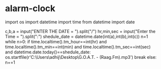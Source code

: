 # alarm-clock
import os
import datetime
import time
from datetime import date

c,b,a = input("ENTER THE DATE = ").split("/")
hr,min,sec = input("Enter the Time = ").split(":")
shedule_date = datetime.date(int(a),int(b),int(c))
n=1
while n>0:
    if time.localtime().tm_hour==int(hr) and time.localtime().tm_min==int(min) and time.localtime().tm_sec==int(sec) and datetime.date.today()==shedule_date:
     os.startfile(r'C:\Users\adhij\Desktop\G.O.A.T. - (Raag.Fm).mp3')
     break
    else:
        n+=1
